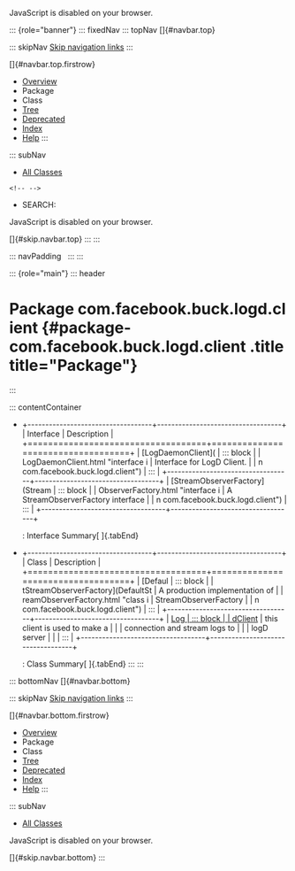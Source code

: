 <div>

JavaScript is disabled on your browser.

</div>

::: {role="banner"}
::: fixedNav
::: topNav
[]{#navbar.top}

::: skipNav
[Skip navigation links](#skip.navbar.top "Skip navigation links")
:::

[]{#navbar.top.firstrow}

-   [Overview](../../../../../index.html)
-   Package
-   Class
-   [Tree](package-tree.html)
-   [Deprecated](../../../../../deprecated-list.html)
-   [Index](../../../../../index-all.html)
-   [Help](../../../../../help-doc.html)
:::

::: subNav
-   [All Classes](../../../../../allclasses.html)

```{=html}
<!-- -->
```
-   SEARCH:

<div>

<div>

JavaScript is disabled on your browser.

</div>

</div>

[]{#skip.navbar.top}
:::
:::

::: navPadding
 
:::
:::

::: {role="main"}
::: header
# Package com.facebook.buck.logd.client {#package-com.facebook.buck.logd.client .title title="Package"}
:::

::: contentContainer
-   +-----------------------------------+-----------------------------------+
    | Interface                         | Description                       |
    +===================================+===================================+
    | [LogDaemonClient](                | ::: block                         |
    | LogDaemonClient.html "interface i | Interface for LogD Client.        |
    | n com.facebook.buck.logd.client") | :::                               |
    +-----------------------------------+-----------------------------------+
    | [StreamObserverFactory](Stream    | ::: block                         |
    | ObserverFactory.html "interface i | A StreamObserverFactory interface |
    | n com.facebook.buck.logd.client") | :::                               |
    +-----------------------------------+-----------------------------------+

    : Interface Summary[ ]{.tabEnd}

-   +-----------------------------------+-----------------------------------+
    | Class                             | Description                       |
    +===================================+===================================+
    | [Defaul                           | ::: block                         |
    | tStreamObserverFactory](DefaultSt | A production implementation of    |
    | reamObserverFactory.html "class i | StreamObserverFactory             |
    | n com.facebook.buck.logd.client") | :::                               |
    +-----------------------------------+-----------------------------------+
    | [Log                              | ::: block                         |
    | dClient](LogdClient.html "class i | Given a host and port number,     |
    | n com.facebook.buck.logd.client") | this client is used to make a     |
    |                                   | connection and stream logs to     |
    |                                   | logD server                       |
    |                                   | :::                               |
    +-----------------------------------+-----------------------------------+

    : Class Summary[ ]{.tabEnd}
:::
:::

::: bottomNav
[]{#navbar.bottom}

::: skipNav
[Skip navigation links](#skip.navbar.bottom "Skip navigation links")
:::

[]{#navbar.bottom.firstrow}

-   [Overview](../../../../../index.html)
-   Package
-   Class
-   [Tree](package-tree.html)
-   [Deprecated](../../../../../deprecated-list.html)
-   [Index](../../../../../index-all.html)
-   [Help](../../../../../help-doc.html)
:::

::: subNav
-   [All Classes](../../../../../allclasses.html)

<div>

<div>

JavaScript is disabled on your browser.

</div>

</div>

[]{#skip.navbar.bottom}
:::
